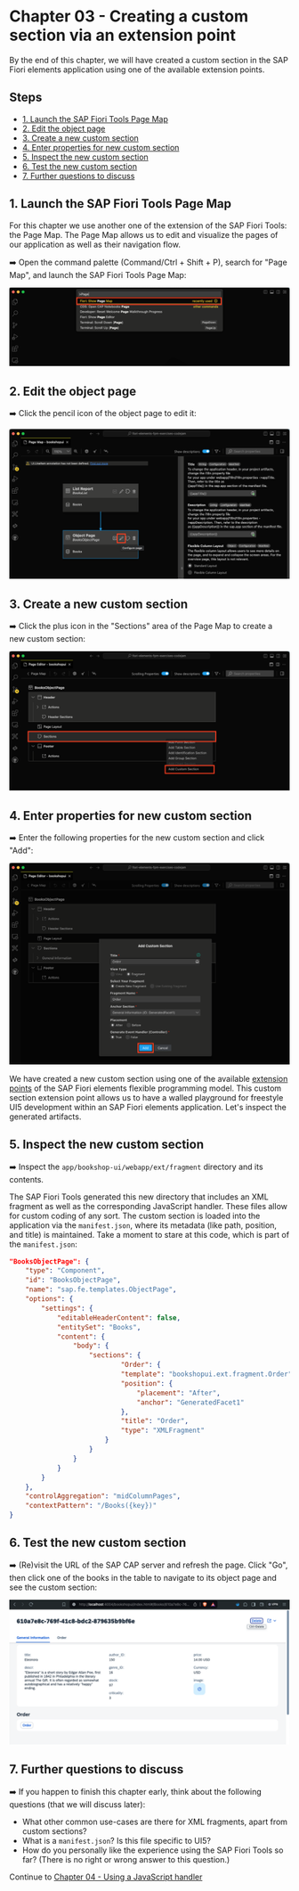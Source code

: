 # Chapter 03 - Creating a custom section via an extension point

By the end of this chapter, we will have created a custom section in the SAP Fiori elements application using one of the available extension points.

## Steps

- [1. Launch the SAP Fiori Tools Page Map](#1-launch-the-sap-fiori-tools-page-map)<br>
- [2. Edit the object page](#2-edit-the-object-page)<br>
- [3. Create a new custom section](#3-create-a-new-custom-section)<br>
- [4. Enter properties for new custom section](#4-enter-properties-for-new-custom-section)<br>
- [5. Inspect the new custom section](#5-inspect-the-new-custom-section)<br>
- [6. Test the new custom section](#6-test-the-new-custom-section)<br>
- [7. Further questions to discuss](#7-further-questions-to-discuss)<br>

## 1. Launch the SAP Fiori Tools Page Map

For this chapter we use another one of the extension of the SAP Fiori Tools: the Page Map. The Page Map allows us to edit and visualize the pages of our application as well as their navigation flow.

➡️ Open the command palette (Command/Ctrl + Shift + P), search for "Page Map", and launch the SAP Fiori Tools Page Map:

![command palette](command-palette.png)

## 2. Edit the object page

➡️ Click the pencil icon of the object page to edit it:

![Page Map 1](page-map1.png)

## 3. Create a new custom section

➡️ Click the plus icon in the "Sections" area of the Page Map to create a new custom section:

![Page Map 2](page-map2.png)

## 4. Enter properties for new custom section

➡️ Enter the following properties for the new custom section and click "Add":

![custom section](custom-section.png)

We have created a new custom section using one of the available [extension points](https://sapui5.hana.ondemand.com/test-resources/sap/fe/core/fpmExplorer/index.html#/customElements/customElementsOverview) of the SAP Fiori elements flexible programming model. This custom section extension point allows us to have a walled playground for freestyle UI5 development within an SAP Fiori elements application. Let's inspect the generated artifacts.

## 5. Inspect the new custom section

➡️ Inspect the `app/bookshop-ui/webapp/ext/fragment` directory and its contents.

The SAP Fiori Tools generated this new directory that includes an XML fragment as well as the corresponding JavaScript handler. These files allow for custom coding of any sort. The custom section is loaded into the application via the `manifest.json`, where its metadata (like path, position, and title) is maintained. Take a moment to stare at this code, which is part of the `manifest.json`:

```json
"BooksObjectPage": {
    "type": "Component",
    "id": "BooksObjectPage",
    "name": "sap.fe.templates.ObjectPage",
    "options": {
        "settings": {
            "editableHeaderContent": false,
            "entitySet": "Books",
            "content": {
                "body": {
                    "sections": {
                            "Order": {
                            "template": "bookshopui.ext.fragment.Order",
                            "position": {
                                "placement": "After",
                                "anchor": "GeneratedFacet1"
                            },  
                            "title": "Order",
                            "type": "XMLFragment"
                        }
                    }
                }
            }
        }
    },
    "controlAggregation": "midColumnPages",
    "contextPattern": "/Books({key})"
}

```

## 6. Test the new custom section

➡️ (Re)visit the URL of the SAP CAP server and refresh the page. Click "Go", then click one of the books in the table to navigate to its object page and see the custom section:

![object page](object-page.png)

## 7. Further questions to discuss

➡️ If you happen to finish this chapter early, think about the following questions (that we will discuss later):

- What other common use-cases are there for XML fragments, apart from custom sections?
- What is a `manifest.json`? Is this file specific to UI5?
- How do you personally like the experience using the SAP Fiori Tools so far? (There is no right or wrong answer to this question.)

Continue to [Chapter 04 - Using a JavaScript handler](/chapters/04-handler/)
